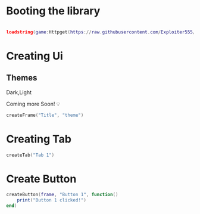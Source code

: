 # Booting the library
```lua

loadstring(game:Httpget(https://raw.githubusercontent.com/Exploiter555/Scripts/main/XB.lua))()
```

# Creating Ui
## Themes
Dark,Light

Coming more Soon! 💡
```lua
createFrame("Title", "theme")
```


# Creating Tab
```lua
createTab("Tab 1")
```

# Create Button
```lua
createButton(frame, "Button 1", function()
    print("Button 1 clicked!")
end)
```